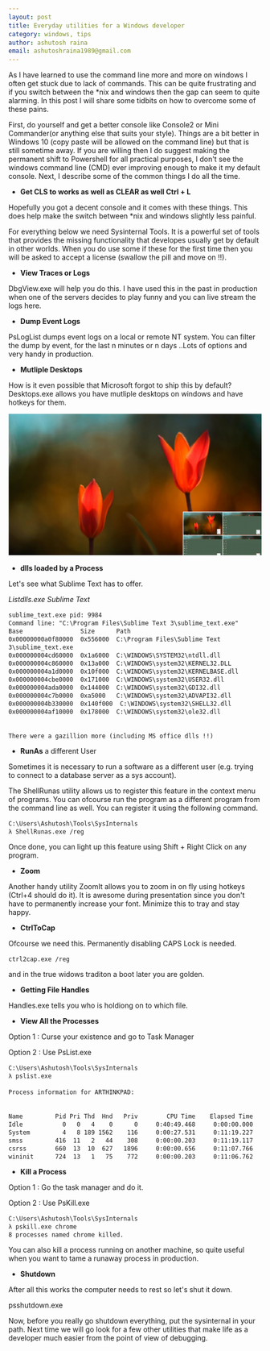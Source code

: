```yaml
---
layout: post
title: Everyday utilities for a Windows developer
category: windows, tips
author: ashutosh raina
email: ashutoshraina1989@gmail.com
---
```


As I have learned to use the command line more and more on windows I often get stuck due to lack of commands. This can be quite frustrating and if you switch between the *nix and windows then the gap can seem to quite alarming. In this post I will share some tidbits on how to overcome some of these pains. 

First, do yourself and get a better console like Console2 or Mini Commander(or anything else that suits your style). Things are a bit better in Windows 10 (copy paste will be allowed on the command line) but that is still sometime away. If you are willing then I do suggest making the permanent shift to Powershell for all practical purposes, I don't see the windows command line (CMD) ever improving enough to make it my default console. Next, I describe some of the common things I do all the time.
<!--excerpt-->

* **Get CLS to works as well as CLEAR as well Ctrl + L**

Hopefully you got a decent console and it comes with these things. This does help make the switch between *nix and windows slightly less painful.

For everything below we need Sysinternal Tools. It is a powerful set of tools that provides the missing functionality that developes usually get by default in other worlds. When you do use some if these for the first time then you will be asked to accept a license (swallow the pill and move on !!).

* **View Traces or Logs**

DbgView.exe will help you do this. I have used this in the past in production when one of the servers decides to play funny and you can live stream the logs here.

* **Dump Event Logs**

PsLogList dumps event logs on a local or remote NT system.
You can filter the dump by event, for the last n minutes or n days ..Lots of options and very handy in production.

* **Mutliple Desktops**

How is it even possible that Microsoft forgot to ship this by default? Desktops.exe allows you have mutliple desktops on windows and have hotkeys for them. 

![Multiple Desktops](/stylesheets/images/posts/MultipleDesktops.png)

* **dlls loaded by a Process**

Let's see what Sublime Text has to offer.

*Listdlls.exe Sublime Text*

    sublime_text.exe pid: 9984
    Command line: "C:\Program Files\Sublime Text 3\sublime_text.exe"
    Base                Size      Path
    0x00000000a0f80000  0x556000  C:\Program Files\Sublime Text 3\sublime_text.exe
    0x000000004cd60000  0x1a6000  C:\WINDOWS\SYSTEM32\ntdll.dll
    0x000000004c860000  0x13a000  C:\WINDOWS\system32\KERNEL32.DLL
    0x000000004a1d0000  0x10f000  C:\WINDOWS\system32\KERNELBASE.dll
    0x000000004cbe0000  0x171000  C:\WINDOWS\system32\USER32.dll
    0x000000004ada0000  0x144000  C:\WINDOWS\system32\GDI32.dll
    0x000000004c7b0000  0xa5000   C:\WINDOWS\system32\ADVAPI32.dll
    0x000000004b330000  0x140f000  C:\WINDOWS\system32\SHELL32.dll
    0x000000004af10000  0x178000  C:\WINDOWS\system32\ole32.dll


    There were a gazillion more (including MS office dlls !!) 
    

* **RunAs** a different User

Sometimes it is necessary to run a software as a different user (e.g. trying to connect to a database server as a sys account).

The ShellRunas utility allows us to register this feature in the context menu of programs. You can ofcourse run the program as a different program from the command line as well. You can register it using the following command.

    C:\Users\Ashutosh\Tools\SysInternals
    λ ShellRunas.exe /reg 

Once done, you can light up this feature using Shift + Right Click on any program.

* **Zoom**

Another handy utility ZoomIt allows you to zoom in on fly using hotkeys (Ctrl+4 should do it). It is awesome during presentation since you don't have to permanently increase your font. Minimize this to tray and stay happy.

* **CtrlToCap**

Ofcourse we need this. Permanently disabling CAPS Lock is needed.
    
    ctrl2cap.exe /reg 
    
and in the true widows traditon a boot later you are golden.

* **Getting File Handles**

Handles.exe tells you who is holdiong on to which file.

* **View All the Processes**

Option 1 : Curse your existence and go to Task Manager

Option 2 : Use PsList.exe

    C:\Users\Ashutosh\Tools\SysInternals                                        
    λ pslist.exe                                                          
                                                                                                                   
    Process information for ARTHINKPAD:                            
                                                                            

    Name         Pid Pri Thd  Hnd   Priv        CPU Time    Elapsed Time 
    Idle           0   0   4    0      0     0:40:49.468     0:00:00.000 
    System         4   8 189 1562    116     0:00:27.531     0:11:19.227 
    smss         416  11   2   44    308     0:00:00.203     0:11:19.117 
    csrss        660  13  10  627   1896     0:00:00.656     0:11:07.766 
    wininit      724  13   1   75    772     0:00:00.203     0:11:06.762 

* **Kill a Process**

Option 1 : Go the task manager and do it.

Option 2 : Use PsKill.exe 

    C:\Users\Ashutosh\Tools\SysInternals
    λ pskill.exe chrome
    8 processes named chrome killed.

You can also kill a process running on another machine, so quite useful when you want to tame a runaway process in production.

* **Shutdown**

After all this works the computer needs to rest so let's shut it down.
    
   psshutdown.exe

Now, before you really go shutdown everything, put the sysinternal in your path. Next time we will go look for a few other utilities that make life as a developer much easier from the point of view of debugging.